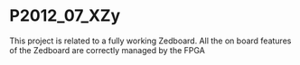 # P2012_07_XZy
This project is related to a fully working Zedboard.
All the on board features of the Zedboard are correctly managed by the FPGA

